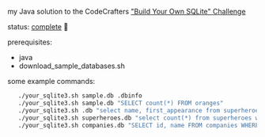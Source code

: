 my Java solution to the CodeCrafters ["Build Your Own SQLite" Challenge](https://codecrafters.io/challenges/sqlite)

status: [complete](https://app.codecrafters.io/users/dhconnelly) 🎉 

prerequisites:

- java
- download_sample_databases.sh

some example commands:

```bash
   ./your_sqlite3.sh sample.db .dbinfo
   ./your_sqlite3.sh sample.db "SELECT count(*) FROM oranges"
   ./your_sqlite3.sh .db "select name, first_appearance from superheroes where hair_color = 'Brown Hair'"
   ./your_sqlite3.sh superheroes.db "select count(*) from superheroes where eye_color = 'Blue Eyes'"
   ./your_sqlite3.sh companies.db "SELECT id, name FROM companies WHERE country = 'republic of the congo'"
```
